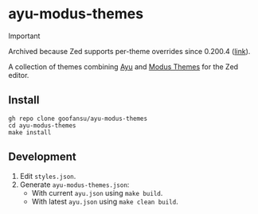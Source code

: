 # ayu-modus-themes

> [!IMPORTANT]  
> Archived because Zed supports per-theme overrides since 0.200.4 ([link](https://github.com/zed-industries/zed/pull/30860)).

A collection of themes combining [Ayu](https://github.com/zed-industries/zed/blob/main/assets/themes/ayu/ayu.json) and [Modus Themes](https://protesilaos.com/emacs/modus-themes-colors) for the Zed editor.

## Install
```
gh repo clone goofansu/ayu-modus-themes
cd ayu-modus-themes
make install
```

## Development
1. Edit `styles.json`.
2. Generate `ayu-modus-themes.json`:
    - With current `ayu.json` using `make build`.
    - With latest `ayu.json` using `make clean build`.
